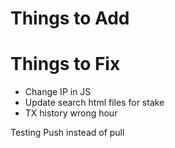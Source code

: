 # Things to Add
# Things to Fix
* Change IP in JS
* Update search html files for stake
* TX history wrong hour

Testing
Push instead of pull
